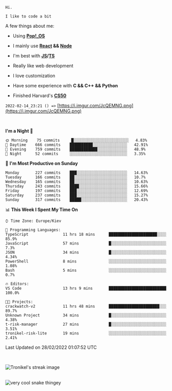 ```
Hi.

I like to code a bit
```

A few things about me:

-   Using **[Pop!\_OS](https://pop.system76.com/)**

-   I mainly use **[React](https://reactjs.org/) && [Node](https://nodejs.org/en/)**

-   I'm best with **[JS](https://www.javascript.com/)/[TS](https://www.typescriptlang.org/)**

-   Really like web development

-   I love customization

-   Have some experience with **C && C++ && Python**

-   Finished Harvard's **[CS50](https://cs50.harvard.edu)**

`2022-02-14_23:21 () =>` [https://i.imgur.com/JcQEMNG.png](https://i.imgur.com/JcQEMNG.png)

<br>

<!--START_SECTION:waka-->
**I'm a Night 🦉** 

```text
🌞 Morning    75 commits     █░░░░░░░░░░░░░░░░░░░░░░░░   4.83% 
🌆 Daytime    666 commits    ██████████░░░░░░░░░░░░░░░   42.91% 
🌃 Evening    759 commits    ████████████░░░░░░░░░░░░░   48.9% 
🌙 Night      52 commits     ░░░░░░░░░░░░░░░░░░░░░░░░░   3.35%

```
📅 **I'm Most Productive on Sunday** 

```text
Monday       227 commits    ███░░░░░░░░░░░░░░░░░░░░░░   14.63% 
Tuesday      166 commits    ██░░░░░░░░░░░░░░░░░░░░░░░   10.7% 
Wednesday    165 commits    ██░░░░░░░░░░░░░░░░░░░░░░░   10.63% 
Thursday     243 commits    ████░░░░░░░░░░░░░░░░░░░░░   15.66% 
Friday       197 commits    ███░░░░░░░░░░░░░░░░░░░░░░   12.69% 
Saturday     237 commits    ███░░░░░░░░░░░░░░░░░░░░░░   15.27% 
Sunday       317 commits    █████░░░░░░░░░░░░░░░░░░░░   20.43%

```


📊 **This Week I Spent My Time On** 

```text
⌚︎ Time Zone: Europe/Kiev

💬 Programming Languages: 
TypeScript               11 hrs 18 mins      █████████████████████░░░░   85.9% 
JavaScript               57 mins             █░░░░░░░░░░░░░░░░░░░░░░░░   7.3% 
JSON                     34 mins             █░░░░░░░░░░░░░░░░░░░░░░░░   4.34% 
PowerShell               8 mins              ░░░░░░░░░░░░░░░░░░░░░░░░░   1.08% 
Bash                     5 mins              ░░░░░░░░░░░░░░░░░░░░░░░░░   0.7%

🔥 Editors: 
VS Code                  13 hrs 9 mins       █████████████████████████   100.0%

🐱‍💻 Projects: 
crackwatch-v2            11 hrs 48 mins      ██████████████████████░░░   89.7% 
Unknown Project          34 mins             █░░░░░░░░░░░░░░░░░░░░░░░░   4.38% 
t-risk-manager           27 mins             █░░░░░░░░░░░░░░░░░░░░░░░░   3.51% 
tronikel-risk-lite       19 mins             ░░░░░░░░░░░░░░░░░░░░░░░░░   2.41%

```


 Last Updated on 28/02/2022 01:07:52 UTC
<!--END_SECTION:waka-->

<br>

<p><img align="center" src="https://github-readme-streak-stats.herokuapp.com/?user=Trunkelis&theme=dark" alt="Tronikel's streak image" /></p>

<br>

<img title="" src="https://raw.githubusercontent.com/Trunkelis/Trunkelis/output/github-contribution-grid-snake.svg" alt="very cool snake thingey" data-align="left">
